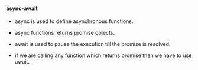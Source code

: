 #### async-await
- async is used to define asynchronous functions.
- async functions returns promise objects.

- await is used to pause the execution till the promise is resolved.

- if we are calling any function which returns promise then we have to use await.
